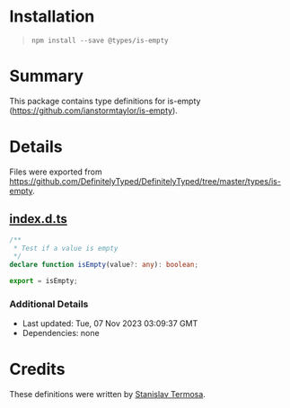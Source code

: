 # Installation
> `npm install --save @types/is-empty`

# Summary
This package contains type definitions for is-empty (https://github.com/ianstormtaylor/is-empty).

# Details
Files were exported from https://github.com/DefinitelyTyped/DefinitelyTyped/tree/master/types/is-empty.
## [index.d.ts](https://github.com/DefinitelyTyped/DefinitelyTyped/tree/master/types/is-empty/index.d.ts)
````ts
/**
 * Test if a value is empty
 */
declare function isEmpty(value?: any): boolean;

export = isEmpty;

````

### Additional Details
 * Last updated: Tue, 07 Nov 2023 03:09:37 GMT
 * Dependencies: none

# Credits
These definitions were written by [Stanislav Termosa](https://github.com/termosa).
